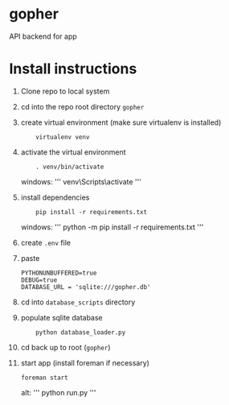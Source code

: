 gopher
======

API backend for app

Install instructions
=====================
1. Clone repo to local system
2. cd into the repo root directory `gopher`
3. create virtual environment (make sure virtualenv is installed)
    
    ```
        virtualenv venv
    ```
    
4. activate the virtual environment
    
    ```
        . venv/bin/activate
    ```

	windows:
	'''
		venv\Scripts\activate
	'''
    
5.  install dependencies
    
    ```
        pip install -r requirements.txt
    ```

	windows:
	'''
		python -m pip install -r requirements.txt
	'''
	
6. create `.env` file
7. paste

    ```
    PYTHONUNBUFFERED=true
    DEBUG=true
    DATABASE_URL = 'sqlite:///gopher.db'
    ```
    
6. cd into `database_scripts` directory
7. populate sqlite database

    ```
        python database_loader.py
    ```
    
8. cd back up to root (`gopher`)
9. start app  (install foreman if necessary)

    ```
    foreman start
    ```
	
	alt:
	'''
	python run.py
	'''